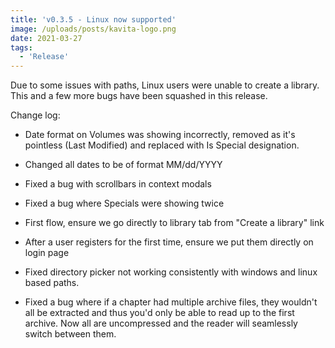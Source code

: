```yaml
---
title: 'v0.3.5 - Linux now supported'
image: /uploads/posts/kavita-logo.png
date: 2021-03-27
tags:
  - 'Release'
---
```


Due to some issues with paths, Linux users were unable to create a library. This and a few more bugs have been squashed in this release.



Change log:

- Date format on Volumes was showing incorrectly, removed as it's pointless (Last Modified) and replaced with Is Special designation.

- Changed all dates to be of format MM/dd/YYYY

- Fixed a bug with scrollbars in context modals

- Fixed a bug where Specials were showing twice

- First flow, ensure we go directly to library tab from "Create a library" link

- After a user registers for the first time, ensure we put them directly on login page

- Fixed directory picker not working consistently with windows and linux based paths.

- Fixed a bug where if a chapter had multiple archive files, they wouldn't all be extracted and thus you'd only be able to read up to the first archive. Now all are uncompressed and the reader will seamlessly switch between them. 

